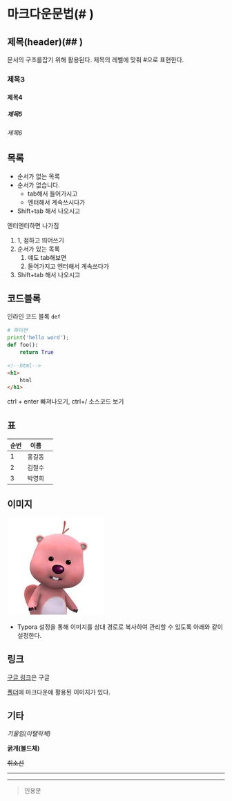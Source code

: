 # 마크다운문법(# )

## 제목(header)(## )

문서의 구조를잡기 위해 활용된다. 제목의 레벨에 맞춰 #으로 표현한다.

### 제목3

#### 제목4

##### 제목5

###### 제목6

## 목록

* 순서가 없는 목록
* 순서가 없습니다.
  * tab해서 들어가시고
  * 엔터해서 계속쓰시다가
* Shift+tab 해서 나오시고

엔터엔터하면 나가짐

1. 1, 점하고 띄어쓰기
2. 순서가 있는 목록
   1. 얘도 tab해보면
   2. 들어가지고 엔터해서 계속쓰다가
3. Shift+tab 해서 나오시고

## 코드블록

인라인 코드 블록 `def`

```python
# 파이썬
print('hello word');
def foo():
    return True
```

```html
<!--html-->
<h1>
    html
</h1>
```

ctrl + enter 빠져나오기, ctrl+/ 소스코드 보기

## 표

| 순번 | 이름   |      |
| ---- | ------ | ---- |
| 1    | 홍길동 |      |
| 2    | 김철수 |      |
| 3    | 박영희 |      |

## 이미지

![img1](md-images/img1-1622699042298.jpg)

* Typora 설정을 통해 이미지를 상대 경로로 복사하여 관리할 수 있도록 아래와 같이 설정한다.

## 링크

[구글 링크](http://google.com)은 구글

[폴더](./md-images)에 마크다운에 활용된 이미지가 있다. 

## 기타

*기울임(이탤릭체)*

**굵게(볼드체)**

~~취소선~~

---

___

> 인용문

